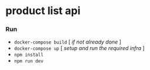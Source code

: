 # product list api


 ### Run

 - `docker-compose build` [ *if not already done* ]
 - `docker-compose up` [ *setup and run the required infra* ]
 - `npm install`
 - `npm run dev`
